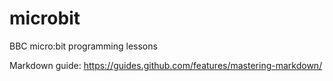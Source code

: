 # microbit
BBC micro:bit programming lessons

Markdown guide: https://guides.github.com/features/mastering-markdown/
